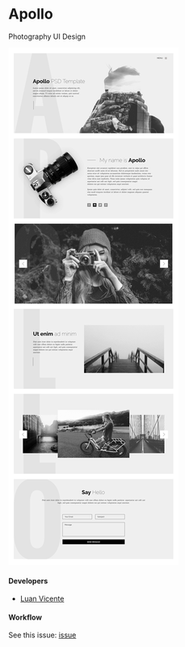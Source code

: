 # Apollo

Photography UI Design

![Apollo Preview](layout/apollo.png)


#### Developers
+ [Luan Vicente](https://github.com/idlua)


#### Workflow
See this issue: [issue](https://github.com/training-projects/apollo/issues/1)
